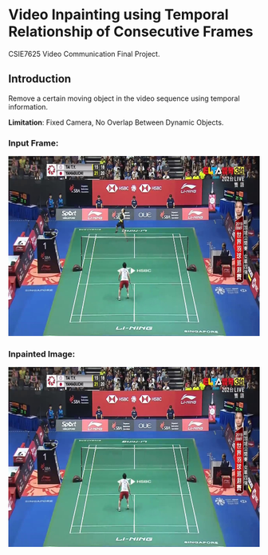 # Video Inpainting using Temporal Relationship of Consecutive Frames 
CSIE7625 Video Communication Final Project.
## Introduction
Remove a certain moving object in the video sequence using temporal information. 

**Limitation**: Fixed Camera, No Overlap Between Dynamic Objects.

### Input Frame:

<img src="image/badminton_orignal.jpg" width="640" height="360" />


### Inpainted Image:
<img src="image/badminton_inpainted.jpg" width="640" height="360" />


